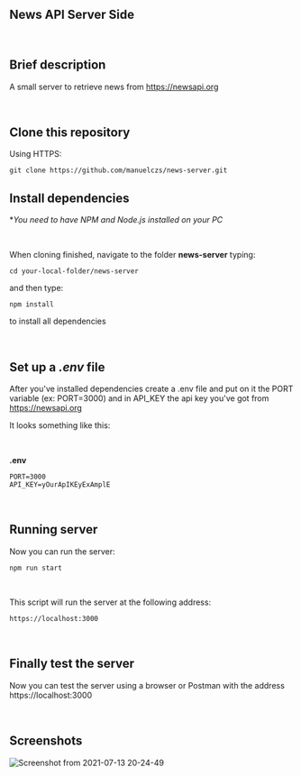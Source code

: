 ## News API Server Side
</br>

## Brief description

A small server to retrieve news from https://newsapi.org

</br>


## Clone this repository

Using HTTPS:

    git clone https://github.com/manuelczs/news-server.git

## Install dependencies

**You need to have NPM and Node.js installed on your PC*

</br>

When cloning finished, navigate to the folder **news-server** typing:

    cd your-local-folder/news-server

and then type:

    npm install

to install all dependencies

</br>

## Set up a *.env* file

After you've installed dependencies create a .env file and put on it the PORT variable (ex: PORT=3000) and in API_KEY the api key you've got from https://newsapi.org

It looks something like this:

</br>

**.env**

    PORT=3000
    API_KEY=yOurApIKEyExAmplE

</br>

## Running server

Now you can run the server:

    npm run start

</br>

This script will run the server at the following address:

    https://localhost:3000

</br>

## Finally test the server
Now you can test the server using a browser or Postman with the address https://localhost:3000 

</br>

## Screenshots

![Screenshot from 2021-07-13 20-24-49](https://user-images.githubusercontent.com/20391891/125537934-c25188ab-1e1b-4b84-988f-8c028d61cb10.png)
